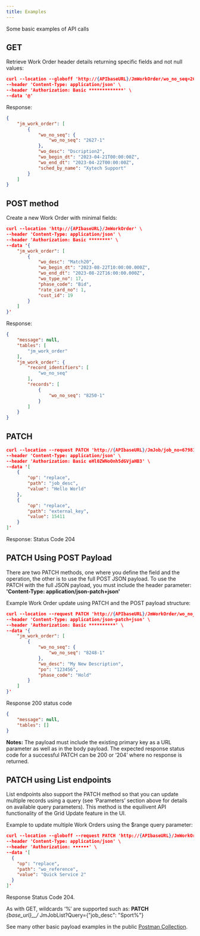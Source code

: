 ```yaml
---
title: Examples
---
```

Some basic examples of API calls
## GET
Retrieve Work Order header details returning specific fields and not null values:
```json
curl --location --globoff 'http://{APIbaseURL}/JmWorkOrder/wo_no_seq=2627-1?resultColumns={"jm_work_order":["wo_no_seq","wo_desc","wo_begin_dt","wo_end_dt","phase_desc","sched_by_name"]}&nullvaluehandling=ignore' \
--header 'Content-Type: application/json' \
--header 'Authorization: Basic *************' \
--data '@'
```

Response:
```json
{
    "jm_work_order": [
        {
            "wo_no_seq": {
                "wo_no_seq": "2627-1"
            },
            "wo_desc": "Dscription2",
            "wo_begin_dt": "2023-04-21T00:00:00Z",
            "wo_end_dt": "2023-04-22T00:00:00Z",
            "sched_by_name": "Xytech Support"
        }
    ]
}
```

## POST method
Create a new Work Order with minimal fields:
```json
curl --location 'http://{APIbaseURL}/JmWorkOrder' \
--header 'Content-Type: application/json' \
--header 'Authorization: Basic ********' \
--data '{
    "jm_work_order": [
        {
            "wo_desc": "Match20",
            "wo_begin_dt": "2023-08-22T10:00:00.000Z",
            "wo_end_dt": "2023-08-22T16:00:00.000Z",
            "wo_type_no": 17,
            "phase_code": "Bid",
            "rate_card_no": 1,
            "cust_id": 19
        }
    ]
}'
```

Response:
```json
{
    "message": null,
    "tables": [
        "jm_work_order"
    ],
    "jm_work_order": {
        "record_identifiers": [
            "wo_no_seq"
        ],
        "records": [
            {
                "wo_no_seq": "8250-1"
            }
        ]
    }
}
```
## PATCH

```json
curl --location --request PATCH 'http://{APIbaseURL}/JmJob/job_no=67981' \
--header 'Content-Type: application/json' \
--header 'Authorization: Basic eHl0ZWNoOnh5dGVjaHB3' \
--data '[
    {
        "op": "replace",
        "path": "job_desc",
        "value": "Hello World"
    },
    {
        "op": "replace",
        "path": "external_key",
        "value": 15411
    }
]'
```

Response: Status Code 204


## PATCH Using POST Payload

There are two PATCH methods, one where you define the field and the operation, the other is to use the full POST JSON payload.
To use the PATCH with the full JSON payload, you must include the header parameter: **'Content-Type: application/json-patch+json'**

Example Work Order update using PATCH and the POST payload structure:
```json
curl --location --request PATCH 'http://{APIbaseURL}/JmWorkOrder/wo_no_seq=8248-1' \
--header 'Content-Type: application/json-patch+json' \
--header 'Authorization: Basic **********' \
--data '{
    "jm_work_order": [
        {
            "wo_no_seq": {
                "wo_no_seq": "8248-1"
            },
            "wo_desc": "My New Description",
            "po": "123456",
            "phase_code": "Hold"
        }
    ]
}'
```
Response 200 status code
```json
{
    "message": null,
    "tables": []
}
```

   
**Notes:**
The payload must include the existing primary key as a URL parameter as well as in the body payload.
The expected response status code for a successful PATCH can be 200 or ‘204’ where no response is returned.

## PATCH using List endpoints

List endpoints also support the PATCH method so that you can update multiple records using a query (see ‘Parameters’ section above for details on available query parameters). This method is the equilivent API functionality of the Grid Update feature in the UI.  

Example to update multiple Work Orders using the $range query parameter:

```json
curl --location --globoff --request PATCH 'http://{APIbaseURL}/JmWorkOrderList?Query={"date_added":{"$range":["2022-07-26T00:00:00","2023-07-28T00:00:00"]},"wo_type_no": 40}' \
--header 'Content-Type: application/json' \
--header 'Authorization: ••••••' \
--data '[
  {
    "op": "replace",
    "path": "wo_reference",
    "value": "Quick Service 2"
  }
]'
```
Response Status Code 204.

As with GET, wildcards ‘%’ are supported such as:
**PATCH** _{base\_url}__/_ JmJobList?Query={"job\_desc": "Sport%"}


See many other basic payload examples in the public [Postman Collection](https://helpcenter.xytechsystems.com/hc/en-us/articles/21789230412571-Media-Operations-Platform-REST-API-Reference-10-6#h_01HF433TKM2GMHVRE5CPR8X3X6).
